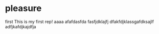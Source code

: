 # pleasure
first
This is my first rep!
aaaa
afafdasfda
fasfjdklajfj
dfakfdjklassgafdksajlf
adfjkafdjkajdfja

